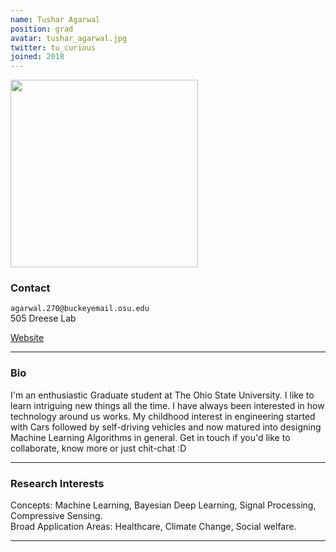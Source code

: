 ```yaml
---
name: Tushar Agarwal
position: grad
avatar: tushar_agarwal.jpg
twitter: tu_curious
joined: 2018
---
```


<img width="300" src="{{site.baseurl}}/images/people/{{page.avatar}}" data-action="zoom">

### Contact

<i class="fa fa-envelope-o"></i>  `agarwal.270@buckeyemail.osu.edu`<br>
<i class="fa fa-building"></i> 505 Dreese Lab <br>
<!--<i class="fa fa-bar-chart"></i> [google scholar](https://scholar.google.com/citations?user=R3yolm0AAAAJ&hl=en) <br>-->
 [Website](https://tu-curious.github.io)

<hr>

### Bio

I'm an enthusiastic Graduate student at The Ohio State University.
I like to learn intriguing new things all the time. I have always been interested in how technology around us works. My childhood interest in engineering started with Cars followed by self-driving vehicles and now matured into designing Machine Learning Algorithms in general. Get in touch if you'd like to collaborate, know more or just chit-chat :D

<hr>

### Research Interests

Concepts: Machine Learning, Bayesian Deep Learning, Signal Processing, Compressive Sensing. <br>
Broad Application Areas: Healthcare, Climate Change, Social welfare.

<hr>
